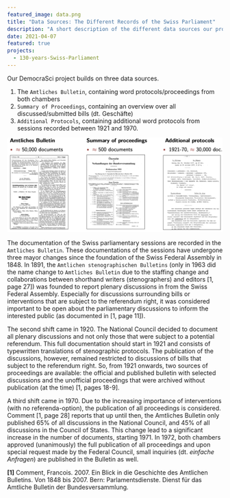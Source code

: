 ```yaml
---
featured_image: data.png
title: "Data Sources: The Different Records of the Swiss Parliament"
description: "A short description of the different data sources our project builds on."
date: 2021-04-07
featured: true
projects: 
  - 130-years-Swiss-Parliament
---
```


Our DemocraSci project builds on three data sources.

1. The `Amtliches Bulletin`, containing word protocols/proceedings from both chambers
2. `Summary of Proceedings`, containing an overview over all discussed/submitted bills (dt. Geschäfte)
3. `Additional Protocols`, containing additional word protocols from sessions recorded between 1921 and 1970.

![Our three main data sources for the project with approximate document count.](data.png)

The documentation of the Swiss parliamentary sessions are recorded in the `Amtliches Bulletin`.
These documentations of the sessions have undergone three mayor changes since the foundation of the Swiss Federal Assembly in 1848.
In 1891, the `Amtlichen stenographischen Bulletins` (only in 1963 did the name change to `Amtliches Bulletin` due to the staffing change and collaborations between shorthand writers (stenographers) and editors [1, page 27]) was founded to report plenary discussions in from the Swiss Federal Assembly. 
Especially for discussions surrounding bills or interventions that are subject to the referendum right, it was considered important to be open about the parliamentary discussions to inform the interested public (as documented in [1, page 11]).

The second shift came in 1920. 
The National Council decided to document all plenary discussions and not only those that were subject to a potential referendum. 
This full documentation should start in 1921 and consists of typewritten translations of stenographic protocols.
The publication of the discussions, however, remained restricted to discussions of bills that subject to the referendum right.
So, from 1921 onwards, two sources of proceedings are available: the official and published bulletin with selected discussions and the unofficial proceedings that were archived without publication (at the time) [1, pages 18-9].

A third shift came in 1970. 
Due to the increasing importance of interventions (with no referenda-option), the publication of all proceedings is considered.
Comment [1, page 28] reports that up until then, the Amtliches Bulletin only published 65% of all discussions in the National Council, and 45% of all discussions in the Council of States.
This change lead to a significant increase in the number of documents, starting 1971.
In 1972, both chambers approved (unanimously) the full publication of all proceedings and upon special request made by the Federal Council, small inquiries (dt. *einfache Anfragen*) are published in the Bulletin as well.




**[1]** Comment, Francois. 2007. Ein Blick in die Geschichte des Amtlichen Bulletins. Von 1848 bis 2007. Bern: Parlamentsdienste. Dienst für das Amtliche Bulletin der Bundesversammlung.






